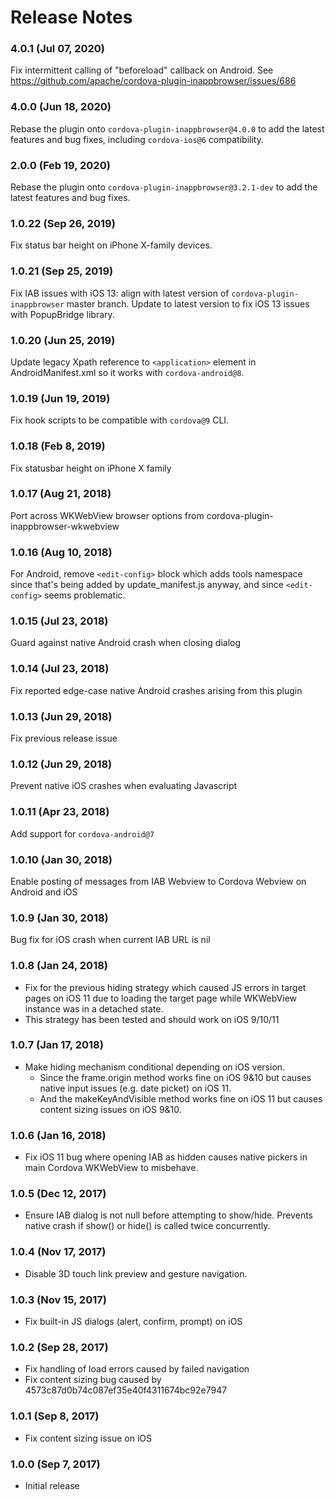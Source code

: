 # Release Notes
### 4.0.1 (Jul 07, 2020)
Fix intermittent calling of "beforeload" callback on Android.
See https://github.com/apache/cordova-plugin-inappbrowser/issues/686

### 4.0.0 (Jun 18, 2020)
Rebase the plugin onto `cordova-plugin-inappbrowser@4.0.0` to add the latest features and bug fixes, 
including `cordova-ios@6` compatibility.

### 2.0.0 (Feb 19, 2020)
Rebase the plugin onto `cordova-plugin-inappbrowser@3.2.1-dev` to add the latest features and bug fixes.

### 1.0.22 (Sep 26, 2019)
Fix status bar height on iPhone X-family devices.

### 1.0.21 (Sep 25, 2019)
Fix IAB issues with iOS 13: align with latest version of `cordova-plugin-inappbrowser` master branch.
Update to latest version to fix iOS 13 issues with PopupBridge library. 

### 1.0.20 (Jun 25, 2019)
Update legacy Xpath reference to `<application>` element in AndroidManifest.xml so it works with `cordova-android@8`.

### 1.0.19 (Jun 19, 2019)
Fix hook scripts to be compatible with `cordova@9` CLI.

### 1.0.18 (Feb 8, 2019)
Fix statusbar height on iPhone X family

### 1.0.17 (Aug 21, 2018)
Port across WKWebView browser options from cordova-plugin-inappbrowser-wkwebview

### 1.0.16 (Aug 10, 2018)
For Android, remove `<edit-config>` block which adds tools namespace since that's being added by update_manifest.js anyway, and since `<edit-config>` seems problematic.

### 1.0.15 (Jul 23, 2018)
Guard against native Android crash when closing dialog

### 1.0.14 (Jul 23, 2018)
Fix reported edge-case native Android crashes arising from this plugin

### 1.0.13 (Jun 29, 2018)
Fix previous release issue

### 1.0.12 (Jun 29, 2018)
Prevent native iOS crashes when evaluating Javascript

### 1.0.11 (Apr 23, 2018)
Add support for `cordova-android@7`

### 1.0.10 (Jan 30, 2018)
Enable posting of messages from IAB Webview to Cordova Webview on Android and iOS

### 1.0.9 (Jan 30, 2018)
Bug fix for iOS crash when current IAB URL is nil

### 1.0.8 (Jan 24, 2018)
- Fix for the previous hiding strategy which caused JS errors in target pages on iOS 11 due to loading the target page while WKWebView instance was in a detached state.
- This strategy has been tested and should work on iOS 9/10/11

### 1.0.7 (Jan 17, 2018)
- Make hiding mechanism conditional depending on iOS version.
    - Since the frame.origin method works fine on iOS 9&10 but causes native input issues (e.g. date picket) on iOS 11.
    - And the makeKeyAndVisible method works fine on iOS 11 but causes content sizing issues on iOS 9&10.

### 1.0.6 (Jan 16, 2018)
* Fix iOS 11 bug where opening IAB as hidden causes native pickers in main Cordova WKWebView to misbehave.

### 1.0.5 (Dec 12, 2017)
* Ensure IAB dialog is not null before attempting to show/hide. Prevents native crash if show() or hide() is called twice concurrently.

### 1.0.4 (Nov 17, 2017)
* Disable 3D touch link preview and gesture navigation.

### 1.0.3 (Nov 15, 2017)
* Fix built-in JS dialogs (alert, confirm, prompt) on iOS

### 1.0.2 (Sep 28, 2017)
* Fix handling of load errors caused by failed navigation
* Fix content sizing bug caused by 4573c87d0b74c087ef35e40f4311674bc92e7947

### 1.0.1 (Sep 8, 2017)
* Fix content sizing issue on iOS

### 1.0.0 (Sep 7, 2017)
* Initial release
